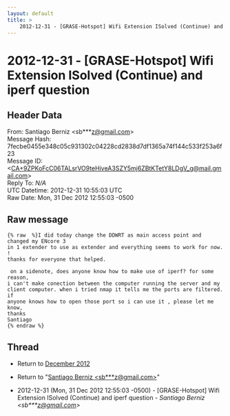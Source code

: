 ```yaml
---
layout: default
title: >
    2012-12-31 - [GRASE-Hotspot] Wifi Extension ISolved (Continue) and iperf question
---
```


# 2012-12-31 - [GRASE-Hotspot] Wifi Extension ISolved (Continue) and iperf question

## Header Data

From: Santiago Berniz \<sb***z@gmail.com\><br>
Message Hash: 7fecbe0455e348c05c931302c04228cd2838d7df1365a74f144c533f253a6f23<br>
Message ID: \<CA+9ZPKoFcC06TALsrVO9teHiveA3SZY5mj6ZBtKTetY8LDgV_g@mail.gmail.com\><br>
Reply To: _N/A_<br>
UTC Datetime: 2012-12-31 10:55:03 UTC<br>
Raw Date: Mon, 31 Dec 2012 12:55:03 -0500<br>

## Raw message

```
{% raw  %}I did today change the DDWRT as main access point and changed my ENcore 3
in 1 extender to use as extender and everything seems to work for now. !
thanks for everyone that helped.

 on a sidenote, does anyone know how to make use of iperf? for some reason,
i can't make conection between the computer running the server and my
client computer. when i tried nmap it tells me the ports are filtered. if
anyone knows how to open those port so i can use it , please let me know,
thanks
Santiago
{% endraw %}
```

## Thread

+ Return to [December 2012](/archive/2012/12)

+ Return to "[Santiago Berniz <sb***z<span>@</span>gmail.com>](/authors/sb___z_at_gmail_com)"

+ 2012-12-31 (Mon, 31 Dec 2012 12:55:03 -0500) - [GRASE-Hotspot] Wifi Extension ISolved (Continue) and iperf question - _Santiago Berniz \<sb***z@gmail.com\>_

